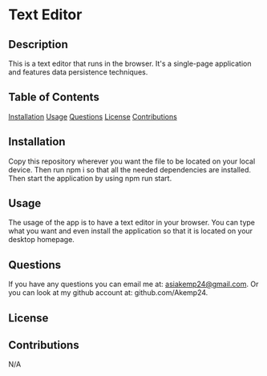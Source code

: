   # Text Editor

  ## Description
  This is a text editor that runs in the browser. It's a single-page application and features data persistence techniques.

  ## Table of Contents
  [Installation](#installation)
  [Usage](#usage)
  [Questions](#questions)
  [License](#license)
  [Contributions](#contributions)

  ## Installation
  Copy this repository wherever you want the file to be located on your local device. Then run npm i so that all the needed dependencies are installed. Then start the application by using npm run start.

  ## Usage
  The usage of the app is to have a text editor in your browser. You can type what you want and even install the application so that it is located on your desktop homepage.

  ## Questions
  If you have any questions you can email me at: asiakemp24@gmail.com.
  Or you can look at my github account at: github.com/Akemp24.

  ## License

  ## Contributions
  N/A

